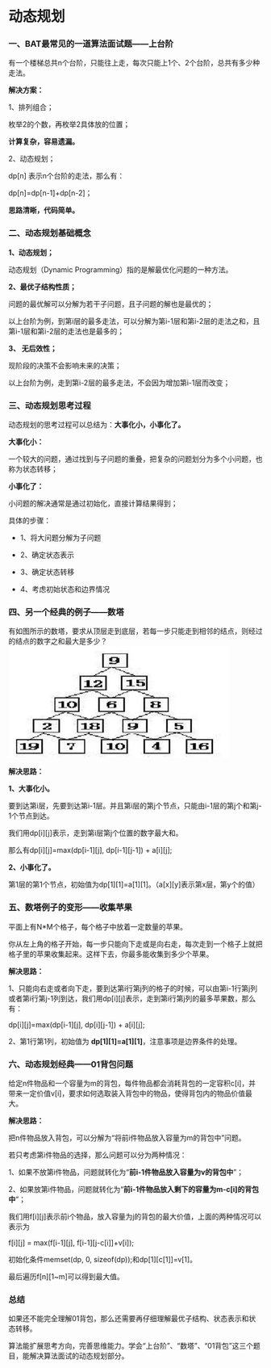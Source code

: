 # 动态规划

### **一、BAT最常见的一道算法面试题——上台阶**

有一个楼梯总共n个台阶，只能往上走，每次只能上1个、2个台阶，总共有多少种走法。

**解决方案：**

1、排列组合；

枚举2的个数，再枚举2具体放的位置；

**计算复杂，容易遗漏。**

2、动态规划；

dp\[n\] 表示n个台阶的走法，那么有：

dp\[n\]=dp\[n-1\]+dp\[n-2\]；

**思路清晰，代码简单。**

### **二、动态规划基础概念**

**1、动态规划；**

动态规划（Dynamic Programming）指的是解最优化问题的一种方法。

**2、最优子结构性质；**

问题的最优解可以分解为若干子问题，且子问题的解也是最优的；

以上台阶为例，到第i层的最多走法，可以分解为第i-1层和第i-2层的走法之和，且第i-1层和第i-2层的走法也是最多的；

**3、 无后效性；**

现阶段的决策不会影响未来的决策；

以上台阶为例，走到第i-2层的最多走法，不会因为增加第i-1层而改变；

### **三、动态规划思考过程**

动态规划的思考过程可以总结为：**大事化小，小事化了。**

**大事化小：**

一个较大的问题，通过找到与子问题的重叠，把复杂的问题划分为多个小问题，也称为状态转移；

**小事化了：**

小问题的解决通常是通过初始化，直接计算结果得到；

具体的步骤：

* 1、将大问题分解为子问题

* 2、确定状态表示

* 3、确定状态转移

* 4、考虑初始状态和边界情况

### **四、另一个经典的例子——数塔**

有如图所示的数塔，要求从顶层走到底层，若每一步只能走到相邻的结点，则经过的结点的数字之和最大是多少？  
![](/assets/动态规格数塔.png)

**解决思路：**

**1、大事化小。**

要到达第i层，先要到达第i-1层。并且第i层的第j个节点，只能由i-1层的第j个和第j-1个节点到达。

我们用dp\[i\]\[j\]表示，走到第i层第j个位置的数字最大和。

那么有dp\[i\]\[j\]=max\(dp\[i-1\]\[j\], dp\[i-1\]\[j-1\]\) + a\[i\]\[j\];

**2、小事化了。**

第1层的第1个节点，初始值为dp\[1\]\[1\]=a\[1\]\[1\]。（a\[x\]\[y\]表示第x层，第y个的值）

### **五、数塔例子的变形——收集苹果**

平面上有N\*M个格子，每个格子中放着一定数量的苹果。

你从左上角的格子开始，每一步只能向下走或是向右走，每次走到一个格子上就把格子里的苹果收集起来。这样下去，你最多能收集到多少个苹果。

**解决思路：**

1、只能向右走或者向下走，要到达第i行第j列的格子的时候，可以由第i-1行第j列或者第i行第j-1列到达，我们用dp\[i\]\[j\]表示，走到第i行第j列的最多苹果数，那么有：

dp\[i\]\[j\]=max\(dp\[i-1\]\[j\], dp\[i\]\[j-1\]\) + a\[i\]\[j\];

2、第1行第1列，初始值为 **dp\[1\]\[1\]=a\[1\]\[1\]**，注意事项是边界条件的处理。

### **六、动态规划经典——01背包问题**

给定n件物品和一个容量为m的背包，每件物品都会消耗背包的一定容积c\[i\]，并带来一定价值v\[i\]，要求如何选取装入背包中的物品，使得背包内的物品价值最大。

**解决思路：**

把n件物品放入背包，可以分解为“将前i件物品放入容量为m的背包中”问题。

若只考虑第i件物品的选择，那么问题可以分为两种情况：

1、如果不放第i件物品，问题就转化为“**前i-1件物品放入容量为v的背包中**”；

2、如果放第i件物品，问题就转化为“**前i-1件物品放入剩下的容量为m-c\[i\]的背包中**”；



我们用f\[i\]\[j\]表示前i个物品，放入容量为j的背包的最大价值，上面的两种情况可以表示为

f\[i\]\[j\] = max\(f\[i-1\]\[j\], f\[i-1\]\[j-c\[i\]\]+v\[i\]\);



初始化条件memset\(dp, 0, sizeof\(dp\)\);和dp\[1\]\[c\[1\]\]=v\[1\]。

最后遍历f\[n\]\[1~m\]可以得到最大值。

### **总结**

如果还不能完全理解01背包，那么还需要再仔细理解最优子结构、状态表示和状态转移。

算法能扩展思考方向，完善思维能力。学会“上台阶”、“数塔”、“01背包”这三个题目，能解决算法面试的动态规划部分。


